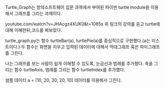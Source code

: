 Turtle_Graph는 창의소프트웨어 입문 과목에서 부여된 파이썬 turtle module을 이용해서 그래프를 그리는 과제이다.

youtube.com/watch?v=JHAcgz4XUK0&t=1085s
위 링크의 강의를 듣고 turtle에 대해 이해한뒤,코드를 짜보았다.
 
 turtle_graph.py는 함수 turtleBar(a), turtlePie(a)를 중심적으로 구현했다.(a는 리스트이다.)
두 함수는 화면을 지우고 입력된 데이터에 대해서 막대그래프 혹은 파이그래프를 그린다.

나는 그래프를 보는 사람이 쉽게 이해할 수 있도록, 눈금선과 범례를 추가했다.
축을 그리는 함수 turtleAxis, 범례를 그리는 함수 turtleIndex를 추가했다.

샘플 데이터 a = [10, 20, 30, 20, 10] 데이터를 이용해서 그린다.